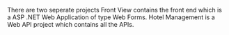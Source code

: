 There are two seperate projects Front View contains the front end which is a ASP .NET Web Application of type Web Forms.
Hotel Management is a Web API project which contains all the APIs.

